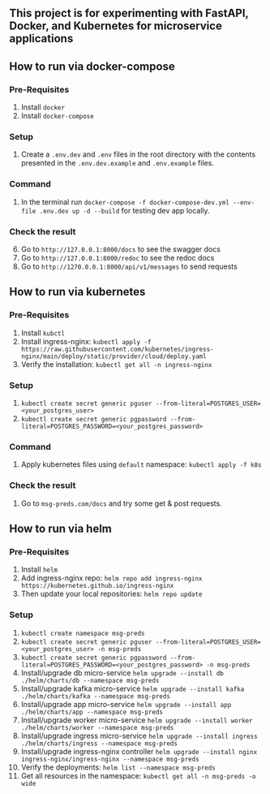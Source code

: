 ## This project is for experimenting with FastAPI, Docker, and Kubernetes for microservice applications

## How to run via docker-compose
### Pre-Requisites
1. Install `docker`
2. Install `docker-compose`

### Setup
1. Create a `.env.dev` and `.env` files in the root directory with the contents presented in the `.env.dev.example` and `.env.example` files.

### Command
1. In the terminal run `docker-compose -f docker-compose-dev.yml --env-file .env.dev up -d --build` for testing dev app locally.

### Check the result
6. Go to `http://127.0.0.1:8000/docs` to see the swagger docs
7. Go to `http://127.0.0.1:8000/redoc` to see the redoc docs
8. Go to `http://1270.0.0.1:8000/api/v1/messages` to send requests


## How to run via kubernetes
### Pre-Requisites
1. Install `kubctl`
2. Install ingress-nginx: `kubectl apply -f https://raw.githubusercontent.com/kubernetes/ingress-nginx/main/deploy/static/provider/cloud/deploy.yaml`
3. Verify the installation: `kubectl get all -n ingress-nginx`

### Setup
1. `kubectl create secret generic pguser --from-literal=POSTGRES_USER=<your_postgres_user>`
2. `kubectl create secret generic pgpassword --from-literal=POSTGRES_PASSWORD=<your_postgres_password>`

### Command
1. Apply kubernetes files using `default` namespace: `kubectl apply -f k8s`

### Check the result
1. Go to `msg-preds.com/docs` and try some get & post requests.

## How to run via helm
### Pre-Requisites
1. Install `helm`
2. Add ingress-nginx repo: `helm repo add ingress-nginx https://kubernetes.github.io/ingress-nginx`
3. Then update your local repositories: `helm repo update`

### Setup
1. `kubectl create namespace msg-preds`
2. `kubectl create secret generic pguser --from-literal=POSTGRES_USER=<your_postgres_user> -n msg-preds`
3. `kubectl create secret generic pgpassword --from-literal=POSTGRES_PASSWORD=<your_postgres_password> -n msg-preds`
4. Install/upgrade db micro-service `helm upgrade --install db ./helm/charts/db --namespace msg-preds`
5. Install/upgrade kafka micro-service `helm upgrade --install kafka ./helm/charts/kafka --namespace msg-preds`
6. Install/upgrade app micro-service `helm upgrade --install app ./helm/charts/app --namespace msg-preds`
7. Install/upgrade worker micro-service `helm upgrade --install worker ./helm/charts/worker --namespace msg-preds`
8. Install/upgrade ingress micro-service `helm upgrade --install ingress ./helm/charts/ingress --namespace msg-preds`
9. Install/upgrade ingress-nginx controller `helm upgrade --install nginx ingress-nginx/ingress-nginx --namespace msg-preds`
10. Verify the deployments: `helm list --namespace msg-preds`
11. Get all resources in the namespace: `kubectl get all -n msg-preds -o wide`
